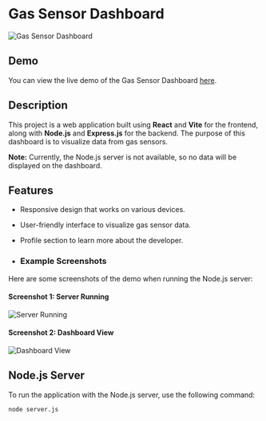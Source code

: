 # Gas Sensor Dashboard

![Gas Sensor Dashboard](https://kayukbb.github.io/gas-sensor-dashborad-react/images/screenshot.png) <!-- Replace with an actual image URL if available -->

## Demo

You can view the live demo of the Gas Sensor Dashboard [here](https://kayukbb.github.io/gas-sensor-dashborad-react/).

## Description

This project is a web application built using **React** and **Vite** for the frontend, along with **Node.js** and **Express.js** for the backend. The purpose of this dashboard is to visualize data from gas sensors.

**Note:** Currently, the Node.js server is not available, so no data will be displayed on the dashboard.

## Features

- Responsive design that works on various devices.
- User-friendly interface to visualize gas sensor data.
- Profile section to learn more about the developer.

- ### Example Screenshots

Here are some screenshots of the demo when running the Node.js server:

#### Screenshot 1: Server Running
![Server Running](./screenshots/server_running.png) <!-- Replace with the path to your actual screenshot -->

#### Screenshot 2: Dashboard View
![Dashboard View](./screenshots/dashboard_view.png) <!-- Replace with the path to your actual screenshot -->



## Node.js Server

To run the application with the Node.js server, use the following command:

```bash
node server.js
